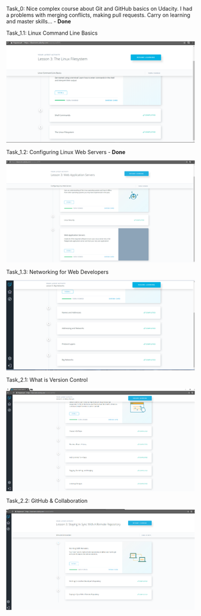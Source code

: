 Task_0: Nice complex course about Git and GitHub basics on Udacity. I had a problems with merging conflicts, making pull requests.
Carry on learning and master skills... - **Done** 

Task_1.1: Linux Command Line Basics 

![Task_1.1](Task_1/Images/Course_1.png)

Task_1.2: Configuring Linux Web Servers - **Done**

![Task_1.2](Task_1/Images/Course_2.png)

Task_1.3: Networking for Web Developers
 
![Task_1.3](Task_1/Images/Course_3.png)

Task_2.1: What is Version Control
 
![Task_2.1](Task_2/Images/Course_2.1.png)

Task_2.2: GitHub & Collaboration
 
![Task_2.2](Task_2/Images/Course_2.2.png)